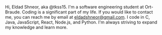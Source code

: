 
Hi, Eldad Shneor, aka @tkss15. I'm a software engineering student at Ort-Braude. 
Coding is a significant part of my life. If you would like to contact me, you can reach me by email at eldadshneor@gmail.com. I code in C, Java, JavaScript, React, Node.js, and Python. I'm always striving to expand my knowledge and learn more.
<!---
tkss15/tkss15 is a ✨ special ✨ repository because its `README.md` (this file) appears on your GitHub profile.
You can click the Preview link to take a look at your changes.
--->
